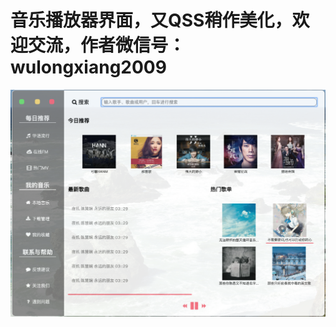 # 音乐播放器界面，又QSS稍作美化，欢迎交流，作者微信号：wulongxiang2009
![Image text](https://github.com/wulongxiang2009/Music-Player/blob/master/%E9%9F%B3%E4%B9%90%E6%92%AD%E6%94%BE%E5%99%A8%E7%95%8C%E9%9D%A2.png)
